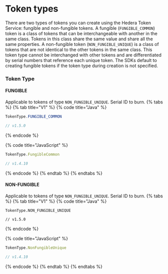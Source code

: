 # Token types

There are two types of tokens you can create using the Hedera Token Service: fungible and non-fungible tokens. A fungible (`FUNGIBLE_COMMON`) token is a class of tokens that can be interchangeable with another in the same class. Tokens in this class share the same value and share all the same properties. A non-fungible token (`NON_FUNGIBLE_UNIQUE`) is a class of tokens that are not identical to the other tokens in the same class. This token type cannot be interchanged with other tokens and are differentiated by serial numbers that reference each unique token. The SDKs default to creating fungible tokens if the token type during creation is not specified.

### Token Type

#### **FUNGIBLE**

Applicable to tokens of type `NON_FUNGIBLE_UNIQUE`. Serial ID to burn.
{% tabs %}
{% tab title="V1" %}
{% code title="Java" %}
```java
TokenType.FUNGIBLE_COMMON

// v1.5.0
```
{% endcode %}

{% code title="JavaScript" %}
```javascript
TokenType.FungibleCommon

// v1.4.10
```
{% endcode %}
{% endtab %}
{% endtabs %}

#### **NON-FUNGIBLE**

Applicable to tokens of type `NON_FUNGIBLE_UNIQUE`. Serial ID to burn.
{% tabs %}
{% tab title="V1" %}
{% code title="Java" %}
```
TokenType.NON_FUNGIBLE_UNIQUE

// v1.5.0
```
{% endcode %}

{% code title="JavaScript" %}
```javascript
TokenType.NonFungibleUnique

// v1.4.10
```
{% endcode %}
{% endtab %}
{% endtabs %}
